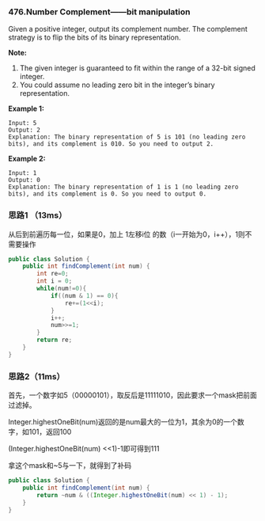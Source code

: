 ### 476.Number Complement——bit manipulation

Given a positive integer, output its complement number. The complement strategy is to flip the bits of its binary representation.

**Note:**

1. The given integer is guaranteed to fit within the range of a 32-bit signed integer.
2. You could assume no leading zero bit in the integer’s binary representation.

**Example 1:**

```
Input: 5
Output: 2
Explanation: The binary representation of 5 is 101 (no leading zero bits), and its complement is 010. So you need to output 2.
```

**Example 2:**

```
Input: 1
Output: 0
Explanation: The binary representation of 1 is 1 (no leading zero bits), and its complement is 0. So you need to output 0.
```

### 思路1 （13ms）

从后到前遍历每一位，如果是0，加上 1左移i位 的数（i一开始为0，i++），1则不需要操作

```java
public class Solution {
    public int findComplement(int num) {
        int re=0;
        int i = 0;
        while(num!=0){
            if((num & 1) == 0){
                re+=(1<<i);
            }
            i++;
            num>>=1;
        }
        return re;
    }
}
```

### 思路2（11ms）

首先，一个数字如5（00000101），取反后是11111010，因此要求一个mask把前面过滤掉。

Integer.highestOneBit(num)返回的是num最大的一位为1，其余为0的一个数字，如101，返回100

(Integer.highestOneBit(num) <<1)-1即可得到111

拿这个mask和~5与一下，就得到了补码

```java
public class Solution {
    public int findComplement(int num) {
        return ~num & ((Integer.highestOneBit(num) << 1) - 1);
    }
}
```

## 